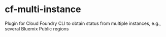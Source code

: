 # cf-multi-instance
Plugin for Cloud Foundry CLI to obtain status from multiple instances, e.g., several Bluemix Public regions

